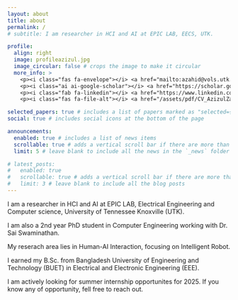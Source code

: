 ```yaml
---
layout: about
title: about
permalink: /
# subtitle: I am researcher in HCI and AI at EPIC LAB, EECS, UTK.

profile:
  align: right
  image: profileazizul.jpg
  image_circular: false # crops the image to make it circular
  more_info: >
    <p><i class="fas fa-envelope"></i> <a href="mailto:azahid@vols.utk.edu">azahid@vols.utk.edu</a></p>
    <p><i class="ai ai-google-scholar"></i> <a href="https://scholar.google.com/citations?user=nTY1Y-AAAAAJ&hl=en">Google Scholar</a></p>
    <p><i class="fab fa-linkedin"></i> <a href="https://www.linkedin.com/in/azizul-zahid-1b980b202">LinkedIn</a></p>
    <p><i class="fas fa-file-alt"></i> <a href="/assets/pdf/CV_AzizulZahid.pdf" target="_blank">Curriculum Vitae</a></p>

selected_papers: true # includes a list of papers marked as "selected={true}"
social: true # includes social icons at the bottom of the page

announcements:
  enabled: true # includes a list of news items
  scrollable: true # adds a vertical scroll bar if there are more than 3 news items
  limit: 5 # leave blank to include all the news in the `_news` folder

# latest_posts:
#   enabled: true
#   scrollable: true # adds a vertical scroll bar if there are more than 3 new posts items
#   limit: 3 # leave blank to include all the blog posts
---
```

I am a researcher in HCI and AI at EPIC LAB, Electrical Engineering and Computer science, University of Tennessee Knoxville (UTK).

I am also a 2nd year PhD student in Computer Engineering working with Dr. Sai Swaminathan.

My reserach area lies in Human-AI Interaction, focusing on Intelligent Robot.

I earned my B.Sc. from Bangladesh University of Engineering and Technology (BUET) in Electrical and Electronic Engineering (EEE).

I am actively looking for summer internship opportunites for 2025. If you know any of opportunity, fell free to reach out.

